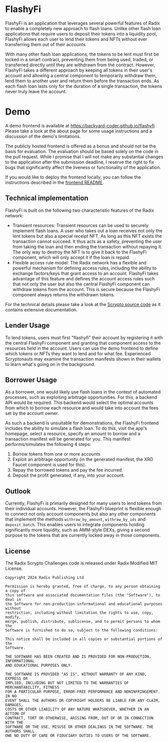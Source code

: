 # FlashyFi

FlashyFi is an application that leverages several powerful features of Radix to enable a completely new approach
to flash loans. Unlike other flash loan applications that require users to deposit their tokens into a liquidity pool,
FlashyFi allows each user to lend their tokens and NFTs without ever transferring them out of their accounts.

With many other flash loan applications, the tokens to be lent must first be locked in a smart contract, preventing them
from being used, traded, or transferred directly until they are withdrawn from the contract. However, FlashyFi takes a
different approach by keeping all tokens in their user's account and allowing a central component to temporarily
withdraw them, lend them to another user and return them before the transaction ends. As each flash loan lasts only for
the duration of a single transaction, the tokens never truly leave the account.

# Demo

A demo frontend is available at https://backyard-coder.github.io/flashyfi  
Please take a look at the about page for some usage instructions and a discussion of the demo's limitations.

The publicly hosted frontend is offered as a bonus and should not be the basis for evaluation. The evaluation should be
based solely on the code in the pull request. While I promise that I will not make any substantial changes to the
application after the submission deadline, I reserve the right to fix bugs that significantly affect the liveness or
functionality of the application.

If you would like to deploy the frontend locally, you can follow the instructions described in the
[frontend README](flashyfi-frontend/README.md).

## Technical implementation

FlashyFi is built on the following two characteristic features of the Radix network:

- Transient resources: Transient resources can be used to securely implement flash loans. A user who takes out a loan
  receives not only the lent tokens but also a special receipt NFT. As long as this NFT exists the transaction cannot
  succeed. It thus acts as a safety, preventing the user from taking the loan and then ending the transaction
  without repaying it. The only way to destroy the NFT is to give it back to the FlashyFi component, which will only
  accept it if the loan is repaid.
- Flexible access rule model: The Radix network has a flexible and powerful mechanism for defining access rules,
  including the ability to exchange factors/keys that grant access to an account. FlashyFi takes advantage of this
  feature and defines the account access rules such that not only the user but also the central FlashyFi component can
  withdraw tokens from the account. This is secure because the FlashyFi component always returns the withdrawn tokens.

For the technical details please take a look at the [Scrypto source code](flashyfi-scrypto/src/flashyfi.rs) as it
contains extensive documentation.

## Lender Usage

To lend tokens, users must first "flashyfi" their account by registering it with the central FlashyFi component and
granting that component access to the resources held in the account. Users can use the demo frontend to define which
tokens or NFTs they want to lend and for what fee. Experienced Scryptonauts may examine the transaction manifests shown
in their wallets to learn what's going on in the background.

## Borrower Usage

As a borrower, one would likely use flash loans in the context of automated processes, such as exploiting arbitrage
opportunities. For this, a backend API would be required. This backend would select the optimal accounts from which to
borrow each resource and would take into account the fees set by the account owner.

As such a backend is unsuitable for demonstrations, the FlashyFi frontend includes the ability to simulate a flash loan.
To do this, visit the app's homepage, select a resource, specify an amount to borrow and a transaction manifest will be
generated for you. This manifest performs/simulates the following 4 steps:

1. Borrow tokens from one or more accounts
2. Exploit an arbitrage opportunity (in the generated manifest, the XRD Faucet component is used for this).
3. Repay the borrowed tokens and pay the fee incurred.
4. Deposit the profit generated, if any, into your account.

## Outlook

Currently, FlashyFi is primarily designed for many users to lend tokens from their individual accounts.
However, the FlashyFi blueprint is flexible enough to connect not only account components but also any other components
that implement the methods `withraw_by_amount`, `withraw_by_ids` and `deposit_batch`. This enables users to integrate
components holding significantly more liquidity, such as AMM-style DEXs, giving a second purpose to the tokens that are
currently locked away in those components.


## License

The Radix Scrypto Challenges code is released under Radix Modified MIT License.

    Copyright 2024 Radix Publishing Ltd

    Permission is hereby granted, free of charge, to any person obtaining a copy of
    this software and associated documentation files (the "Software"), to deal in
    the Software for non-production informational and educational purposes without
    restriction, including without limitation the rights to use, copy, modify,
    merge, publish, distribute, sublicense, and to permit persons to whom the
    Software is furnished to do so, subject to the following conditions:

    This notice shall be included in all copies or substantial portions of the
    Software.

    THE SOFTWARE HAS BEEN CREATED AND IS PROVIDED FOR NON-PRODUCTION, INFORMATIONAL
    AND EDUCATIONAL PURPOSES ONLY.

    THE SOFTWARE IS PROVIDED "AS IS", WITHOUT WARRANTY OF ANY KIND, EXPRESS OR
    IMPLIED, INCLUDING BUT NOT LIMITED TO THE WARRANTIES OF MERCHANTABILITY, FITNESS
    FOR A PARTICULAR PURPOSE, ERROR-FREE PERFORMANCE AND NONINFRINGEMENT. IN NO
    EVENT SHALL THE AUTHORS OR COPYRIGHT HOLDERS BE LIABLE FOR ANY CLAIM, DAMAGES,
    COSTS OR OTHER LIABILITY OF ANY NATURE WHATSOEVER, WHETHER IN AN ACTION OF
    CONTRACT, TORT OR OTHERWISE, ARISING FROM, OUT OF OR IN CONNECTION WITH THE
    SOFTWARE OR THE USE, MISUSE OR OTHER DEALINGS IN THE SOFTWARE. THE AUTHORS SHALL
    OWE NO DUTY OF CARE OR FIDUCIARY DUTIES TO USERS OF THE SOFTWARE.

